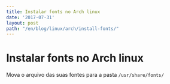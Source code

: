 ```yaml
---
title: Instalar fonts no Arch linux
date: '2017-07-31'
layout: post
path: "/en/blog/linux/arch/install-fonts/"
---
```


# Instalar fonts no Arch linux
Mova o arquivo das suas fontes para a pasta `/usr/share/fonts/`
